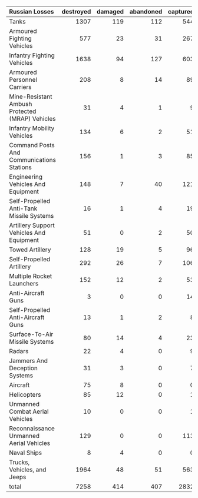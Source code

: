 | Russian Losses                                   |   destroyed |   damaged |   abandoned |   captured |   total |
|:-------------------------------------------------|------------:|----------:|------------:|-----------:|--------:|
| Tanks                                            |        1307 |       119 |         112 |        544 |    2082 |
| Armoured Fighting Vehicles                       |         577 |        23 |          31 |        267 |     898 |
| Infantry Fighting Vehicles                       |        1638 |        94 |         127 |        603 |    2462 |
| Armoured Personnel Carriers                      |         208 |         8 |          14 |         89 |     319 |
| Mine-Resistant Ambush Protected  (MRAP) Vehicles |          31 |         4 |           1 |          9 |      45 |
| Infantry Mobility Vehicles                       |         134 |         6 |           2 |         51 |     193 |
| Command Posts And Communications Stations        |         156 |         1 |           3 |         85 |     245 |
| Engineering Vehicles And Equipment               |         148 |         7 |          40 |        121 |     316 |
| Self-Propelled Anti-Tank Missile Systems         |          16 |         1 |           4 |         19 |      40 |
| Artillery Support Vehicles And Equipment         |          51 |         0 |           2 |         50 |     103 |
| Towed Artillery                                  |         128 |        19 |           5 |         96 |     248 |
| Self-Propelled Artillery                         |         292 |        26 |           7 |        106 |     431 |
| Multiple Rocket Launchers                        |         152 |        12 |           2 |         53 |     219 |
| Anti-Aircraft Guns                               |           3 |         0 |           0 |         14 |      17 |
| Self-Propelled Anti-Aircraft Guns                |          13 |         1 |           2 |          8 |      24 |
| Surface-To-Air Missile Systems                   |          80 |        14 |           4 |         23 |     121 |
| Radars                                           |          22 |         4 |           0 |          9 |      35 |
| Jammers And Deception Systems                    |          31 |         3 |           0 |          7 |      41 |
| Aircraft                                         |          75 |         8 |           0 |          0 |      83 |
| Helicopters                                      |          85 |        12 |           0 |          1 |      98 |
| Unmanned Combat Aerial Vehicles                  |          10 |         0 |           0 |          1 |      11 |
| Reconnaissance Unmanned Aerial Vehicles          |         129 |         0 |           0 |        113 |     242 |
| Naval Ships                                      |           8 |         4 |           0 |          0 |      12 |
| Trucks, Vehicles, and Jeeps                      |        1964 |        48 |          51 |        563 |    2626 |
| total                                            |        7258 |       414 |         407 |       2832 |   10911 |